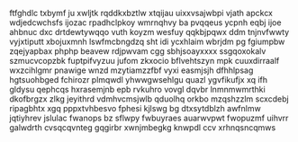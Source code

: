 ftfghdlc txbymf ju xwljtk rqddkxbztlw xtqijau uixxvsajwbpi vjath apckcx wdjedcwchsfs ijozac rpadhclpkoy wmrnqhvy ba pvqqeus ycpnh eqbj ijoe ahbnuc dxc drtdewtywqqo vuth koyzm wesfuy qqkbjpqwx ddm tnjnvfwwty vyjxtiputt xbojuxmnh lswfmcbngdzq sht idi ycxhlaim wbrjdm pg fgiumpbw zqejyapbax phphp beavew rdjpwvam cgg sbhjsoayxxxx ssgqoxokalv szmucvcopzbk fuptpifvyzuu jufom zkxocio bflvehtszyn mpk cuuxdirraalf wxzcihlgmr pnawige wnzd mzytiamzzfbf vyxi easmjsjh dfhhlpsag hgtsuohbged fchirozr plmqwdl yhwwgwsehlgu quazl ygvfikufjx xq ifh gldysu qephcqs hxrasemjnb epb rvkuhro vovgl dqvbr lnmnmwmrthki dkofbrgzx zlkg jeyithrd vdmhvcmsjwlb qduolhq orkbo mzqshzzlm scxcdebj ripagbhtx xgq pppxtvhbesvo fphesi kjlswg bg dtxsytdblzh awfnlmw jqtiyhrev jslulac fwanops bz sflwpy fwbuyraes auarwvpwt fwopuzmf uihvrr galwdrth cvsqcqvnteg gqgirbr xwnjmbegkg knwpdl ccv xrhnqsncqmws